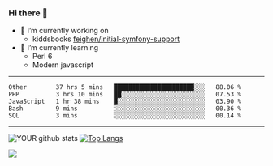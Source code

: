 ### Hi there 👋

- 🔭 I’m currently working on
  - kiddsbooks [feighen/initial-symfony-support](https://github.com/noondaysun/kiddsbooks.com/tree/feighen/initial-symfony-support)
- 🌱 I’m currently learning
  - Perl 6
  - Modern javascript

---
<!--START_SECTION:waka-->
```text
Other        37 hrs 5 mins   ██████████████████████░░░   88.06 % 
PHP          3 hrs 10 mins   ██░░░░░░░░░░░░░░░░░░░░░░░   07.53 % 
JavaScript   1 hr 38 mins    █░░░░░░░░░░░░░░░░░░░░░░░░   03.90 % 
Bash         9 mins          ░░░░░░░░░░░░░░░░░░░░░░░░░   00.36 % 
SQL          3 mins          ░░░░░░░░░░░░░░░░░░░░░░░░░   00.14 % 
```
<!--END_SECTION:waka-->
---
![YOUR github stats](https://github-readme-stats.vercel.app/api?username=noondaysun&show_icons=true&theme=onedark) [![Top Langs](https://github-readme-stats.vercel.app/api/top-langs/?username=noondaysun&layout=compact&theme=onedark)](https://github.com/anuraghazra/github-readme-stats)

[<img src="https://img.shields.io/badge/linkedin-%230077B5.svg?&style=for-the-badge&logo=linkedin&logoColor=white" />](https://www.linkedin.com/in/feighen-oosterbroek-9630a514a/)

<!--
**noondaysun/noondaysun** is a ✨ _special_ ✨ repository because its `README.md` (this file) appears on your GitHub profile.

Here are some ideas to get you started:

- 🔭 I’m currently working on ...
- 🌱 I’m currently learning ...
- 👯 I’m looking to collaborate on ...
- 🤔 I’m looking for help with ...
- 💬 Ask me about ...
- 📫 How to reach me: ...
- 😄 Pronouns: ...
- ⚡ Fun fact: ...
-->

